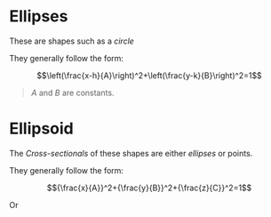 # Ellipses

These are shapes such as a *circle*

They generally follow the form:

$$\left(\frac{x-h}{A}\right)^2+\left(\frac{y-k}{B}\right)^2=1$$

> $A$ and $B$ are constants.
# Ellipsoid

The *Cross-sectionals* of these shapes are either *ellipses* or points.

They generally follow the form: 

$${\frac{x}{A}}^2+{\frac{y}{B}}^2+{\frac{z}{C}}^2=1$$

Or
